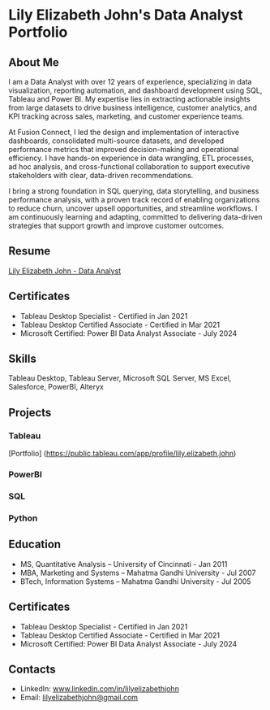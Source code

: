 # Lily Elizabeth John's Data Analyst Portfolio

## About Me

I am a Data Analyst with over 12 years of experience, specializing in data visualization, reporting automation, and dashboard development using SQL, Tableau and Power BI. My expertise lies in extracting actionable insights from large datasets to drive business intelligence, customer analytics, and KPI tracking across sales, marketing, and customer experience teams.

At Fusion Connect, I led the design and implementation of interactive dashboards, consolidated multi-source datasets, and developed performance metrics that improved decision-making and operational efficiency. I have hands-on experience in data wrangling, ETL processes, ad hoc analysis, and cross-functional collaboration to support executive stakeholders with clear, data-driven recommendations.

I bring a strong foundation in SQL querying, data storytelling, and business performance analysis, with a proven track record of enabling organizations to reduce churn, uncover upsell opportunities, and streamline workflows. I am continuously learning and adapting, committed to delivering data-driven strategies that support growth and improve customer outcomes.

## Resume 
[Lily Elizabeth John - Data Analyst](https://github.com/LilyElizabethJohn/Data-Analyst-Portfolio/blob/main/Lily%20Elizabeth%20John%20-%20Data%20Analyst.pdf)

## Certificates
- Tableau Desktop Specialist - Certified in Jan 2021
- Tableau Desktop Certified Associate - Certified in Mar 2021
- Microsoft Certified: Power BI Data Analyst Associate - July 2024

## Skills
Tableau Desktop, Tableau Server, Microsoft SQL Server, MS Excel, Salesforce, PowerBI,
Alteryx

## Projects
### Tableau
[Portfolio] (https://public.tableau.com/app/profile/lily.elizabeth.john)
### PowerBI
### SQL
### Python

## Education

- MS, Quantitative Analysis – University of Cincinnati - Jan 2011
- MBA, Marketing and Systems – Mahatma Gandhi University - Jul 2007
- BTech, Information Systems – Mahatma Gandhi University - Jul 2005

## Certificates
- Tableau Desktop Specialist - Certified in Jan 2021
- Tableau Desktop Certified Associate - Certified in Mar 2021
- Microsoft Certified: Power BI Data Analyst Associate - July 2024

## Contacts
- LinkedIn: www.linkedin.com/in/lilyelizabethjohn
- Email: lilyelizabethjohn@gmail.com
